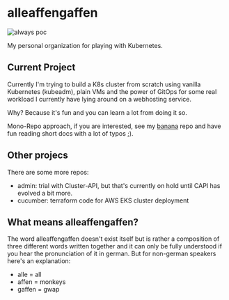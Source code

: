 # alleaffengaffen

![always poc](https://img.shields.io/badge/Status-Always%20PoC-green)

My personal organization for playing with Kubernetes.

## Current Project

Currently I'm trying to build a K8s cluster from scratch using vanilla Kubernetes (kubeadm), plain VMs and the power of GitOps for some real workload I currently have lying around on a webhosting service.

Why? Because it's fun and you can learn a lot from doing it so.

Mono-Repo approach, if you are interested, see my [banana](https://github.com/alleaffengaffen/banana) repo and have fun reading short docs with a lot of typos ;).

## Other projecs

There are some more repos:

- admin: trial with Cluster-API, but that's currently on hold until CAPI has evolved a bit more.
- cucumber: terraform code for AWS EKS cluster deployment

## What means alleaffengaffen?

The word alleaffengaffen doesn't exist itself but is rather a composition of three different words written together and it can only be fully understood if you hear the pronunciation of it in german. But for non-german speakers here's an explanation:

- alle = all
- affen = monkeys
- gaffen = gwap

